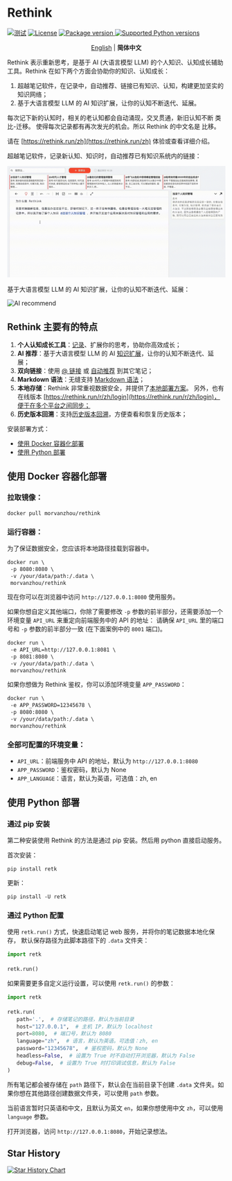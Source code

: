 # Rethink

[![测试](https://github.com/MorvanZhou/rethink/actions/workflows/python-tests.yml/badge.svg)](https://github.com/MorvanZhou/rethink/actions/workflows/python-tests.yml)
[![License](https://img.shields.io/github/license/MorvanZhou/rethink)](https://github.com/MorvanZhou/rethink/blob/master/LICENSE)
<a href="https://pypi.org/project/retk" target="_blank">
<img src="https://img.shields.io/pypi/v/retk?color=%2334D058&label=pypi%20package" alt="Package version">
</a>
<a href="https://pypi.org/project/retk" target="_blank">
<img src="https://img.shields.io/pypi/pyversions/retk.svg?color=%2334D058" alt="Supported Python versions">
</a>

<p align="center">
  <a href="README.md" target="_blank">English</a> | <strong>简体中文</strong>
</p>


Rethink 表示重新思考，是基于 AI (大语言模型 LLM) 的个人知识、认知成长辅助工具。Rethink 在如下两个方面会协助你的知识、认知成长：

1. 超越笔记软件，在记录中，自动推荐、链接已有知识、认知，构建更加坚实的知识网络；
2. 基于大语言模型 LLM 的 AI 知识扩展，让你的认知不断迭代、延展。

每次记下新的认知时，相关的老认知都会自动涌现，交叉贯通，新旧认知不断 类比-迁移。
使得每次记录都有再次发光的机会。所以 Rethink 的中文名是 比移。

请在 [https://rethink.run/zh](https://rethink.run/zh) 体验或查看详细介绍。

超越笔记软件，记录新认知、知识时，自动推荐已有知识系统内的链接：

![internal link](https://github.com/MorvanZhou/rethink/raw/main/img/demo.gif)

基于大语言模型 LLM 的 AI 知识扩展，让你的认知不断迭代、延展：

![AI recommend](https://github.com/MorvanZhou/rethink/raw/main/img/ai_recommend.gif)

## Rethink 主要有的特点

1. **个人认知成长工具**：[记录](https://rethink.run/zh/guide/use/record.html)、扩展你的思考，协助你高效成长；
2. **AI 推荐**：基于大语言模型 LLM 的 AI [知识扩展](https://rethink.run/zh/guide/use/ai-extend.html)，让你的认知不断迭代、延展；
3. **双向链接**：使用 [@ 链接](https://rethink.run/zh/guide/use/linking.html)
   或 [自动推荐](https://rethink.run/zh/guide/use/recommend.html) 到其它笔记；
4. **Markdown 语法**：无缝支持 [Markdown 语法](https://rethink.run/zh/guide/use/markdown.html)；
5. **本地存储**：Rethink 非常重视数据安全，并提供了[本地部署方案](https://rethink.run/zh/guide/self-hosted/install.html)。
   另外，也有在线版本 [https://rethink.run/r/zh/login](https://rethink.run/r/zh/login)，便于在多个平台之间同步；
6. **历史版本回溯**：支持[历史版本回溯](https://rethink.run/zh/guide/use/history.html)，方便查看和恢复历史版本；

安装部署方式：

- [使用 Docker 容器化部署](#使用-docker-容器化部署)
- [使用 Python 部署](#使用-python-部署)

## 使用 Docker 容器化部署

### 拉取镜像：

```shell
docker pull morvanzhou/rethink
```

### 运行容器：

为了保证数据安全，您应该将本地路径挂载到容器中。

```shell
docker run \
 -p 8080:8080 \
 -v /your/data/path:/.data \
 morvanzhou/rethink
```

现在你可以在浏览器中访问 `http://127.0.0.1:8080` 使用服务。

如果你想自定义其他端口，你除了需要修改 `-p` 参数的前半部分，还需要添加一个环境变量 `API_URL` 来重定向前端服务中的 API 的地址：
请确保 `API_URL` 里的端口号和 `-p` 参数的前半部分一致 (在下面案例中的 `8001` 端口)。

```shell 
docker run \
 -e API_URL=http://127.0.0.1:8081 \
 -p 8081:8080 \
 -v /your/data/path:/.data \
 morvanzhou/rethink
```

如果你想做为 Rethink 鉴权，你可以添加环境变量 `APP_PASSWORD`：

```shell
docker run \
 -e APP_PASSWORD=12345678 \
 -p 8080:8080 \
 -v /your/data/path:/.data \
 morvanzhou/rethink
```

### 全部可配置的环境变量：

- `API_URL`：前端服务中 API 的地址，默认为 `http://127.0.0.1:8080`
- `APP_PASSWORD`：鉴权密码，默认为 None
- `APP_LANGUAGE`：语言，默认为英语，可选值：zh, en

## 使用 Python 部署

### 通过 pip 安装

第二种安装使用 Rethink 的方法是通过 pip 安装。然后用 python 直接启动服务。

首次安装：

```shell
pip install retk
```

更新：

```shell
pip install -U retk
```

### 通过 Python 配置

使用 `retk.run()` 方式，快速启动笔记 web 服务，并将你的笔记数据本地化保存，
默认保存路径为此脚本路径下的 `.data` 文件夹：

```python
import retk

retk.run()
```

如果需要更多自定义运行设置，可以使用 `retk.run()` 的参数：

```python
import retk

retk.run(
   path='.',  # 存储笔记的路径，默认为当前目录
   host="127.0.0.1",  # 主机 IP，默认为 localhost
   port=8080,  # 端口号，默认为 8080
   language="zh",  # 语言，默认为英语。可选值：zh, en
   password="12345678",  # 鉴权密码，默认为 None
   headless=False,  # 设置为 True 时不自动打开浏览器，默认为 False
   debug=False,  # 设置为 True 时打印调试信息，默认为 False
)
```

所有笔记都会被存储在 `path` 路径下，默认会在当前目录下创建 `.data`
文件夹。如果你想在其他路径创建数据文件夹，可以使用 `path` 参数。

当前语言暂时只英语和中文，且默认为英文 `en`，如果你想使用中文 `zh`，可以使用 `language` 参数。

打开浏览器，访问 `http://127.0.0.1:8080`，开始记录想法。

## Star History

<a href="https://star-history.com/?utm_source=bestxtools.com#MorvanZhou/rethink&Date">
  <picture>
    <source media="(prefers-color-scheme: dark)" srcset="https://api.star-history.com/svg?repos=MorvanZhou/rethink&type=Date&theme=dark" />
    <source media="(prefers-color-scheme: light)" srcset="https://api.star-history.com/svg?repos=MorvanZhou/rethink&type=Date" />
    <img alt="Star History Chart" src="https://api.star-history.com/svg?repos=MorvanZhou/rethink&type=Date" />
  </picture>
</a>
